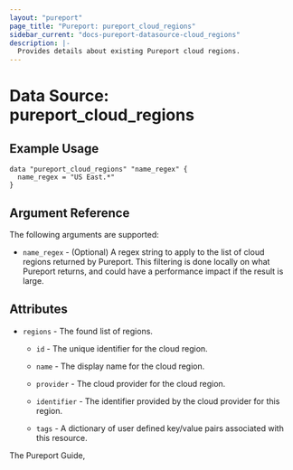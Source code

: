 ```yaml
---
layout: "pureport"
page_title: "Pureport: pureport_cloud_regions"
sidebar_current: "docs-pureport-datasource-cloud_regions"
description: |-
  Provides details about existing Pureport cloud regions.
---
```


# Data Source: pureport\_cloud\_regions

## Example Usage

```hcl
data "pureport_cloud_regions" "name_regex" {
  name_regex = "US East.*"
}
```

## Argument Reference

The following arguments are supported:

* `name_regex` - (Optional) A regex string to apply to the list of cloud regions returned by Pureport. This
  filtering is done locally on what Pureport returns, and could have a performance impact if the
  result is large.

## Attributes

* `regions` - The found list of regions.

    * `id` - The unique identifier for the cloud region.

    * `name` - The display name for the cloud region.

    * `provider` - The cloud provider for the cloud region.

    * `identifier` - The identifier provided by the cloud provider for this region.

    * `tags` - A dictionary of user defined key/value pairs associated with this resource.

The Pureport Guide, []()
